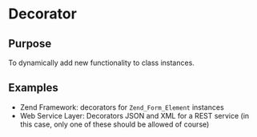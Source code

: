 # Decorator

## Purpose

To dynamically add new functionality to class instances.

## Examples

* Zend Framework: decorators for `Zend_Form_Element` instances
* Web Service Layer: Decorators JSON and XML for a REST service (in this case, only one of these should be allowed of course)
